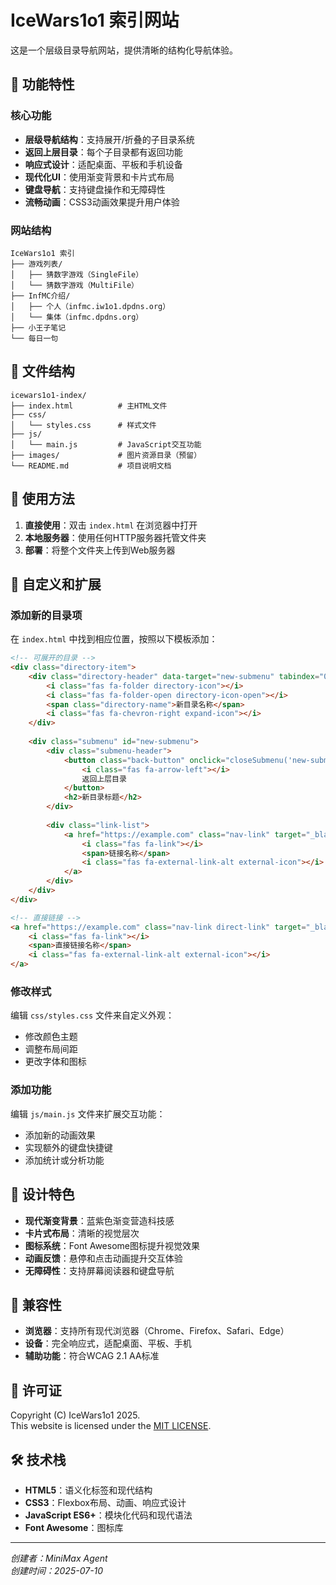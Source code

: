 # IceWars1o1 索引网站

这是一个层级目录导航网站，提供清晰的结构化导航体验。

## 🌟 功能特性

### 核心功能
- **层级导航结构**：支持展开/折叠的子目录系统
- **返回上层目录**：每个子目录都有返回功能
- **响应式设计**：适配桌面、平板和手机设备
- **现代化UI**：使用渐变背景和卡片式布局
- **键盘导航**：支持键盘操作和无障碍性
- **流畅动画**：CSS3动画效果提升用户体验

### 网站结构
```
IceWars1o1 索引
├── 游戏列表/
│   ├── 猜数字游戏（SingleFile）
│   └── 猜数字游戏（MultiFile）
├── InfMC介绍/
│   ├── 个人（infmc.iw1o1.dpdns.org）
│   └── 集体（infmc.dpdns.org）
├── 小王子笔记
└── 每日一句
```

## 📁 文件结构

```
icewars1o1-index/
├── index.html          # 主HTML文件
├── css/
│   └── styles.css      # 样式文件
├── js/
│   └── main.js         # JavaScript交互功能
├── images/             # 图片资源目录（预留）
└── README.md           # 项目说明文档
```

## 🚀 使用方法

1. **直接使用**：双击 `index.html` 在浏览器中打开
2. **本地服务器**：使用任何HTTP服务器托管文件夹
3. **部署**：将整个文件夹上传到Web服务器

## 🔧 自定义和扩展

### 添加新的目录项
在 `index.html` 中找到相应位置，按照以下模板添加：

```html
<!-- 可展开的目录 -->
<div class="directory-item">
    <div class="directory-header" data-target="new-submenu" tabindex="0" role="button" aria-expanded="false">
        <i class="fas fa-folder directory-icon"></i>
        <i class="fas fa-folder-open directory-icon-open"></i>
        <span class="directory-name">新目录名称</span>
        <i class="fas fa-chevron-right expand-icon"></i>
    </div>
    
    <div class="submenu" id="new-submenu">
        <div class="submenu-header">
            <button class="back-button" onclick="closeSubmenu('new-submenu')">
                <i class="fas fa-arrow-left"></i>
                返回上层目录
            </button>
            <h2>新目录标题</h2>
        </div>
        
        <div class="link-list">
            <a href="https://example.com" class="nav-link" target="_blank">
                <i class="fas fa-link"></i>
                <span>链接名称</span>
                <i class="fas fa-external-link-alt external-icon"></i>
            </a>
        </div>
    </div>
</div>

<!-- 直接链接 -->
<a href="https://example.com" class="nav-link direct-link" target="_blank">
    <i class="fas fa-link"></i>
    <span>直接链接名称</span>
    <i class="fas fa-external-link-alt external-icon"></i>
</a>
```

### 修改样式
编辑 `css/styles.css` 文件来自定义外观：
- 修改颜色主题
- 调整布局间距
- 更改字体和图标

### 添加功能
编辑 `js/main.js` 文件来扩展交互功能：
- 添加新的动画效果
- 实现额外的键盘快捷键
- 添加统计或分析功能

## 🎨 设计特色

- **现代渐变背景**：蓝紫色渐变营造科技感
- **卡片式布局**：清晰的视觉层次
- **图标系统**：Font Awesome图标提升视觉效果
- **动画反馈**：悬停和点击动画提升交互体验
- **无障碍性**：支持屏幕阅读器和键盘导航

## 📱 兼容性

- **浏览器**：支持所有现代浏览器（Chrome、Firefox、Safari、Edge）
- **设备**：完全响应式，适配桌面、平板、手机
- **辅助功能**：符合WCAG 2.1 AA标准

## 📄 许可证

Copyright (C) IceWars1o1 2025.  
This website is licensed under the [MIT LICENSE](https://iw1o1.dpdns.org/copyright).

## 🛠️ 技术栈

- **HTML5**：语义化标签和现代结构
- **CSS3**：Flexbox布局、动画、响应式设计
- **JavaScript ES6+**：模块化代码和现代语法
- **Font Awesome**：图标库

---

*创建者：MiniMax Agent*  
*创建时间：2025-07-10*
